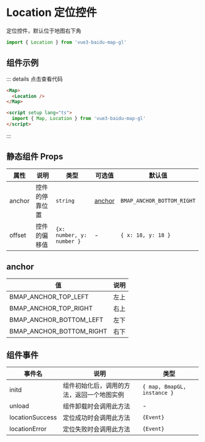 # Location 定位控件

定位控件，默认位于地图右下角

```ts
import { Location } from 'vue3-baidu-map-gl'
```

## 组件示例

<div>
  <Map>
    <Location @onLocationSuccess="handleSuccess" @onLocationError="handleSuccess"/>
  </Map>
</div>

<script setup>
  function handleSuccess(e){
    console.log(e)
  }
</script>

::: details 点击查看代码

<!-- prettier-ignore -->
```html
<Map>
  <Location />
</Map>

<script setup lang="ts">
  import { Map, Location } from 'vue3-baidu-map-gl'
</script>
```

:::

## 静态组件 Props

| 属性   | 说明           | 类型                      | 可选值            | 默认值                     |
| ------ | -------------- | ------------------------- | ----------------- | -------------------------- |
| anchor | 控件的停靠位置 | `string`                  | [anchor](#anchor) | `BMAP_ANCHOR_BOTTOM_RIGHT` |
| offset | 控件的偏移值   | `{x: number, y: number }` | -                 | `{ x: 18, y: 18 }`         |

## anchor

| 值                       | 说明 |
| ------------------------ | ---- |
| BMAP_ANCHOR_TOP_LEFT     | 左上 |
| BMAP_ANCHOR_TOP_RIGHT    | 右上 |
| BMAP_ANCHOR_BOTTOM_LEFT  | 左下 |
| BMAP_ANCHOR_BOTTOM_RIGHT | 右下 |

## 组件事件

| 事件名                                              | 说明                                       | 类型                        |
| --------------------------------------------------- | ------------------------------------------ | --------------------------- |
| initd                                               | 组件初始化后，调用的方法，返回一个地图实例 | `{ map, BmapGL, instance }` |
| unload                                              | 组件卸载时会调用此方法                     | -                           |
| locationSuccess <Badge type="tip" text="^0.0.39" /> | 定位成功时会调用此方法                     | `{Event}`                   |
| locationError <Badge type="tip" text="^0.0.39" />   | 定位失败时会调用此方法                     | `{Event}`                   |

